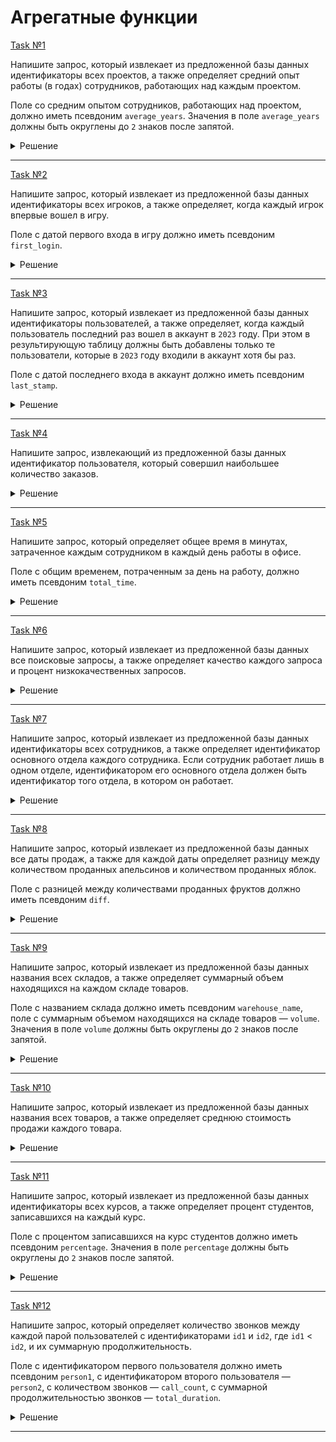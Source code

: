 # Агрегатные функции

[Task №1](https://stepik.org/lesson/1072299/step/1?unit=1082123)

Напишите запрос, который извлекает из предложенной базы данных идентификаторы всех проектов, а также определяет средний опыт работы (в годах) сотрудников, работающих над каждым проектом.

Поле со средним опытом сотрудников, работающих над проектом, должно иметь псевдоним `average_years`. Значения в поле `average_years` должны быть округлены до `2` знаков после запятой.

<details>
  <summary>Решение</summary>

  ```sql
  SELECT project_id, ROUND(AVG(experience_years), 2) AS average_years
  FROM Teams
  INNER JOIN Employees ON employee_id = Employees.id
  GROUP BY project_id;
  ```

</details>

---

[Task №2](https://stepik.org/lesson/1072299/step/2?unit=1082123)

Напишите запрос, который извлекает из предложенной базы данных идентификаторы всех игроков, а также определяет, когда каждый игрок впервые вошел в игру.

Поле с датой первого входа в игру должно иметь псевдоним `first_login`.

<details>
  <summary>Решение</summary>

  ```sql
  SELECT player_id, MIN(event_date) AS first_login
  FROM Activity
  GROUP BY player_id;
  ```

</details>

---

[Task №3](https://stepik.org/lesson/1072299/step/3?unit=1082123)

Напишите запрос, который извлекает из предложенной базы данных идентификаторы пользователей, а также определяет, когда каждый пользователь последний раз вошел в аккаунт в `2023` году. При этом в результирующую таблицу должны быть добавлены только те пользователи, которые в `2023` году входили в аккаунт хотя бы раз.

Поле с датой последнего входа в аккаунт должно иметь псевдоним `last_stamp`.

<details>
  <summary>Решение</summary>

  ```sql
  SELECT user_id, MAX(time_stamp) AS last_stamp
  FROM Logins
  WHERE YEAR(time_stamp) = 2023
  GROUP BY user_id;
  ```

</details>

---

[Task №4](https://stepik.org/lesson/1072299/step/4?unit=1082123)

Напишите запрос, извлекающий из предложенной базы данных идентификатор пользователя, который совершил наибольшее количество заказов.

<details>
  <summary>Решение</summary>

  ```sql
  SELECT customer_id
  FROM Orders
  GROUP BY customer_id
  ORDER BY COUNT(*) DESC
  LIMIT 1;
  ```

</details>

---

[Task №5](https://stepik.org/lesson/1072299/step/5?unit=1082123)

Напишите запрос, который определяет общее время в минутах, затраченное каждым сотрудником в каждый день работы в офисе.

Поле с общим временем, потраченным за день на работу, должно иметь псевдоним `total_time`.

<details>
  <summary>Решение</summary>

  ```sql
  SELECT emp_id, event_day, SUM(out_time) - SUM(in_time) AS total_time
  FROM Employees
  GROUP BY emp_id, event_day;
  ```

</details>

---

[Task №6](https://stepik.org/lesson/1072299/step/6?unit=1082123)

Напишите запрос, который извлекает из предложенной базы данных все поисковые запросы, а также определяет качество каждого запроса и процент низкокачественных запросов.

<details>
  <summary>Решение</summary>

  ```sql
  SELECT query_name, ROUND(SUM(rating/position) / COUNT(*), 2) AS quality,
         ROUND(100 * SUM(CASE
                            WHEN rating < 3 THEN 1
                            ELSE 0
                         END) / COUNT(*), 2) AS poor_query_percentage
  FROM Queries
  GROUP BY query_name;
  ```

</details>

---

[Task №7](https://stepik.org/lesson/1072299/step/7?unit=1082123)

Напишите запрос, который извлекает из предложенной базы данных идентификаторы всех сотрудников, а также определяет идентификатор основного отдела каждого сотрудника. Если сотрудник работает лишь в одном отделе, идентификатором его основного отдела должен быть идентификатор того отдела, в котором он работает.

<details>
  <summary>Решение</summary>

  ```sql
  SELECT id AS employee_id, department_id AS primary_department_id
  FROM Employees
  WHERE primary_flag = 'yes'
  UNION
  SELECT id, department_id
  FROM Employees
  WHERE primary_flag = 'no' AND id NOT IN (SELECT id
                                           FROM Employees
                                           WHERE primary_flag = 'yes');
  ```

</details>

---

[Task №8](https://stepik.org/lesson/1072299/step/8?unit=1082123)

Напишите запрос, который извлекает из предложенной базы данных все даты продаж, а также для каждой даты определяет разницу между количеством проданных апельсинов и количеством проданных яблок.

Поле с разницей между количествами проданных фруктов должно иметь псевдоним `diff`.

<details>
  <summary>Решение</summary>

  ```sql
  SELECT sale_date, IF(COUNT(*) = 1, MAX(sold_num), MAX(sold_num) - MIN(sold_num)) AS diff
  FROM Sales
  GROUP BY sale_date;
  ```

</details>

---

[Task №9](https://stepik.org/lesson/1072299/step/9?unit=1082123)

Напишите запрос, который извлекает из предложенной базы данных названия всех складов, а также определяет суммарный объем находящихся на каждом складе товаров.

Поле с названием склада должно иметь псевдоним `warehouse_name`, поле с суммарным объемом находящихся на складе товаров — `volume`. Значения в поле `volume` должны быть округлены до `2` знаков после запятой.

<details>
  <summary>Решение</summary>

  ```sql
  SELECT name AS warehouse_name, ROUND(SUM(width * length * height * units), 2) AS volume
  FROM Warehouse
  INNER JOIN Products ON product_id = Products.id
  GROUP BY name;
  ```

</details>

---

[Task №10](https://stepik.org/lesson/1072299/step/10?unit=1082123)

Напишите запрос, который извлекает из предложенной базы данных названия всех товаров, а также определяет среднюю стоимость продажи каждого товара.

<details>
  <summary>Решение</summary>

  ```sql
  SELECT product, 
         ROUND(IFNULL(SUM(amount * price) / SUM(amount), 0), 2) AS average_selling_price
  FROM Prices LEFT JOIN Sales ON Prices.product_id = Sales.product_id 
                                 AND sale_date BETWEEN start_date AND end_date
  GROUP BY product;
  ```

</details>

---

[Task №11](https://stepik.org/lesson/1072299/step/11?unit=1082123)

Напишите запрос, который извлекает из предложенной базы данных идентификаторы всех курсов, а также определяет процент студентов, записавшихся на каждый курс.

Поле с процентом записавшихся на курс студентов должно иметь псевдоним `percentage`. Значения в поле `percentage` должны быть округлены до `2` знаков после запятой.

<details>
  <summary>Решение</summary>

  ```sql
  SELECT course_id, ROUND(COUNT(*) * 100 / (SELECT COUNT(*) FROM Users), 2) AS percentage
  FROM Registers JOIN Users ON Users.id = user_id
  GROUP BY course_id
  ORDER BY percentage DESC, course_id;
  ```

</details>

---

[Task №12](https://stepik.org/lesson/1072299/step/12?unit=1082123)

Напишите запрос, который определяет количество звонков между каждой парой пользователей с идентификаторами `id1` и `id2`, где `id1` < `id2`, и их суммарную продолжительность.

Поле с идентификатором первого пользователя должно иметь псевдоним `person1`, с идентификатором второго пользователя — `person2`, с количеством звонков — `call_count`, с суммарной продолжительностью звонков — `total_duration`.

<details>
  <summary>Решение</summary>

  ```sql
  SELECT person1, person2, COUNT(*) AS call_count, SUM(duration) AS total_duration
  FROM (SELECT from_id AS person1, to_id AS person2, duration
        FROM Calls
        UNION ALL
        SELECT to_id, from_id, duration
        FROM Calls) t
  WHERE person1 < person2
  GROUP BY person1, person2;
  ```

</details>

---

